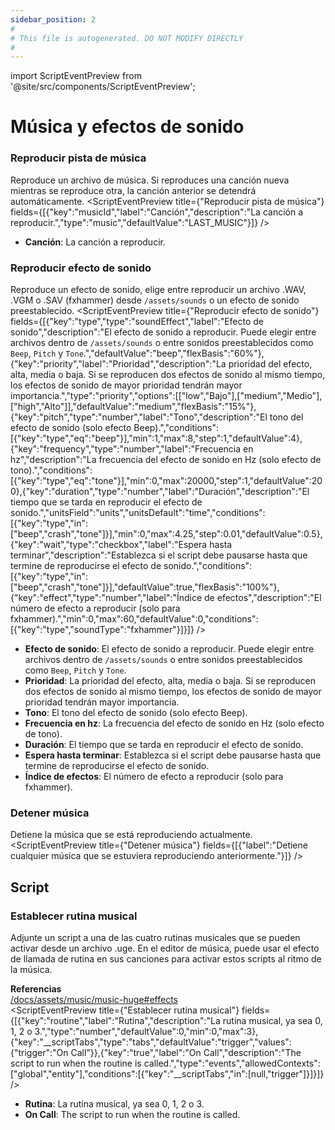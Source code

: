 ```yaml
---
sidebar_position: 2
#
# This file is autogenerated. DO NOT MODIFY DIRECTLY
#
---
```


import ScriptEventPreview from '@site/src/components/ScriptEventPreview';

# Música y efectos de sonido

### Reproducir pista de música
Reproduce un archivo de música. Si reproduces una canción nueva mientras se reproduce otra, la canción anterior se detendrá automáticamente.
<ScriptEventPreview title={"Reproducir pista de música"} fields={[{"key":"musicId","label":"Canción","description":"La canción a reproducir.","type":"music","defaultValue":"LAST_MUSIC"}]} />

- **Canción**: La canción a reproducir.  

### Reproducir efecto de sonido
Reproduce un efecto de sonido, elige entre reproducir un archivo .WAV, .VGM o .SAV (fxhammer) desde `/assets/sounds` o un efecto de sonido preestablecido.
<ScriptEventPreview title={"Reproducir efecto de sonido"} fields={[{"key":"type","type":"soundEffect","label":"Efecto de sonido","description":"El efecto de sonido a reproducir. Puede elegir entre archivos dentro de `/assets/sounds` o entre sonidos preestablecidos como `Beep`, `Pitch` y `Tone`.","defaultValue":"beep","flexBasis":"60%"},{"key":"priority","label":"Prioridad","description":"La prioridad del efecto, alta, media o baja. Si se reproducen dos efectos de sonido al mismo tiempo, los efectos de sonido de mayor prioridad tendrán mayor importancia.","type":"priority","options":[["low","Bajo"],["medium","Medio"],["high","Alto"]],"defaultValue":"medium","flexBasis":"15%"},{"key":"pitch","type":"number","label":"Tono","description":"El tono del efecto de sonido (solo efecto Beep).","conditions":[{"key":"type","eq":"beep"}],"min":1,"max":8,"step":1,"defaultValue":4},{"key":"frequency","type":"number","label":"Frecuencia en hz","description":"La frecuencia del efecto de sonido en Hz (solo efecto de tono).","conditions":[{"key":"type","eq":"tone"}],"min":0,"max":20000,"step":1,"defaultValue":200},{"key":"duration","type":"number","label":"Duración","description":"El tiempo que se tarda en reproducir el efecto de sonido.","unitsField":"units","unitsDefault":"time","conditions":[{"key":"type","in":["beep","crash","tone"]}],"min":0,"max":4.25,"step":0.01,"defaultValue":0.5},{"key":"wait","type":"checkbox","label":"Espera hasta terminar","description":"Establezca si el script debe pausarse hasta que termine de reproducirse el efecto de sonido.","conditions":[{"key":"type","in":["beep","crash","tone"]}],"defaultValue":true,"flexBasis":"100%"},{"key":"effect","type":"number","label":"Índice de efectos","description":"El número de efecto a reproducir (solo para fxhammer).","min":0,"max":60,"defaultValue":0,"conditions":[{"key":"type","soundType":"fxhammer"}]}]} />

- **Efecto de sonido**: El efecto de sonido a reproducir. Puede elegir entre archivos dentro de `/assets/sounds` o entre sonidos preestablecidos como `Beep`, `Pitch` y `Tone`.  
- **Prioridad**: La prioridad del efecto, alta, media o baja. Si se reproducen dos efectos de sonido al mismo tiempo, los efectos de sonido de mayor prioridad tendrán mayor importancia.  
- **Tono**: El tono del efecto de sonido (solo efecto Beep).  
- **Frecuencia en hz**: La frecuencia del efecto de sonido en Hz (solo efecto de tono).  
- **Duración**: El tiempo que se tarda en reproducir el efecto de sonido.  
- **Espera hasta terminar**: Establezca si el script debe pausarse hasta que termine de reproducirse el efecto de sonido.  
- **Índice de efectos**: El número de efecto a reproducir (solo para fxhammer).  

### Detener música
Detiene la música que se está reproduciendo actualmente.
<ScriptEventPreview title={"Detener música"} fields={[{"label":"Detiene cualquier música que se estuviera reproduciendo anteriormente."}]} />


## Script
### Establecer rutina musical
Adjunte un script a una de las cuatro rutinas musicales que se pueden activar desde un archivo .uge. En el editor de música, puede usar el efecto de llamada de rutina en sus canciones para activar estos scripts al ritmo de la música. 

**Referencias**  
[/docs/assets/music/music-huge#effects](/docs/assets/music/music-huge#effects)  
<ScriptEventPreview title={"Establecer rutina musical"} fields={[{"key":"routine","label":"Rutina","description":"La rutina musical, ya sea 0, 1, 2 o 3.","type":"number","defaultValue":0,"min":0,"max":3},{"key":"__scriptTabs","type":"tabs","defaultValue":"trigger","values":{"trigger":"On Call"}},{"key":"true","label":"On Call","description":"The script to run when the routine is called.","type":"events","allowedContexts":["global","entity"],"conditions":[{"key":"__scriptTabs","in":[null,"trigger"]}]}]} />

- **Rutina**: La rutina musical, ya sea 0, 1, 2 o 3.  
- **On Call**: The script to run when the routine is called.  

